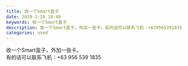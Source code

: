 ```yaml
---
title: 收一个Smart盒子
date: 2019-3-28 10:49
keywords: 收一个Smart盒子
description: 收一个Smart盒子，外加一张卡。有的话可以联系飞机：+639565391835
categories: used
---
```

<td class="t_f" id="postmessage_3326436">

收一个Smart盒子，外加一张卡。<br/>
有的话可以联系飞机：+63 956 539 1835<br/>
</td>

